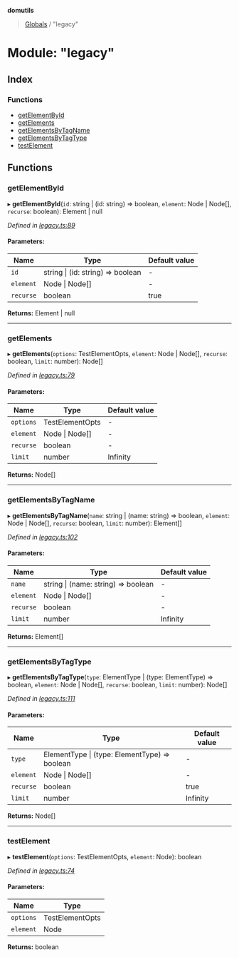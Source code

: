 **domutils**

> [Globals](../README.md) / "legacy"

# Module: "legacy"

## Index

### Functions

-   [getElementById](_legacy_.md#getelementbyid)
-   [getElements](_legacy_.md#getelements)
-   [getElementsByTagName](_legacy_.md#getelementsbytagname)
-   [getElementsByTagType](_legacy_.md#getelementsbytagtype)
-   [testElement](_legacy_.md#testelement)

## Functions

### getElementById

▸ **getElementById**(`id`: string \| (id: string) => boolean, `element`: Node \| Node[], `recurse`: boolean): Element \| null

_Defined in [legacy.ts:89](https://github.com/fb55/domutils/blob/69eb044/src/legacy.ts#L89)_

#### Parameters:

| Name      | Type                              | Default value |
| --------- | --------------------------------- | ------------- |
| `id`      | string \| (id: string) => boolean | -             |
| `element` | Node \| Node[]                    | -             |
| `recurse` | boolean                           | true          |

**Returns:** Element \| null

---

### getElements

▸ **getElements**(`options`: TestElementOpts, `element`: Node \| Node[], `recurse`: boolean, `limit`: number): Node[]

_Defined in [legacy.ts:79](https://github.com/fb55/domutils/blob/69eb044/src/legacy.ts#L79)_

#### Parameters:

| Name      | Type            | Default value |
| --------- | --------------- | ------------- |
| `options` | TestElementOpts | -             |
| `element` | Node \| Node[]  | -             |
| `recurse` | boolean         | -             |
| `limit`   | number          | Infinity      |

**Returns:** Node[]

---

### getElementsByTagName

▸ **getElementsByTagName**(`name`: string \| (name: string) => boolean, `element`: Node \| Node[], `recurse`: boolean, `limit`: number): Element[]

_Defined in [legacy.ts:102](https://github.com/fb55/domutils/blob/69eb044/src/legacy.ts#L102)_

#### Parameters:

| Name      | Type                                | Default value |
| --------- | ----------------------------------- | ------------- |
| `name`    | string \| (name: string) => boolean | -             |
| `element` | Node \| Node[]                      | -             |
| `recurse` | boolean                             | -             |
| `limit`   | number                              | Infinity      |

**Returns:** Element[]

---

### getElementsByTagType

▸ **getElementsByTagType**(`type`: ElementType \| (type: ElementType) => boolean, `element`: Node \| Node[], `recurse`: boolean, `limit`: number): Node[]

_Defined in [legacy.ts:111](https://github.com/fb55/domutils/blob/69eb044/src/legacy.ts#L111)_

#### Parameters:

| Name      | Type                                          | Default value |
| --------- | --------------------------------------------- | ------------- |
| `type`    | ElementType \| (type: ElementType) => boolean | -             |
| `element` | Node \| Node[]                                | -             |
| `recurse` | boolean                                       | true          |
| `limit`   | number                                        | Infinity      |

**Returns:** Node[]

---

### testElement

▸ **testElement**(`options`: TestElementOpts, `element`: Node): boolean

_Defined in [legacy.ts:74](https://github.com/fb55/domutils/blob/69eb044/src/legacy.ts#L74)_

#### Parameters:

| Name      | Type            |
| --------- | --------------- |
| `options` | TestElementOpts |
| `element` | Node            |

**Returns:** boolean
